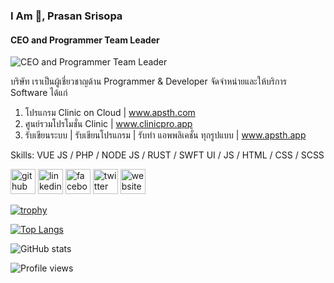 ### I Am 👋, Prasan Srisopa
#### CEO and Programmer Team Leader
![CEO and Programmer Team Leader](https://media-exp3.licdn.com/dms/image/C5616AQH4YhUgHULCaQ/profile-displaybackgroundimage-shrink_200_800/0/1623999296606?e=1632355200&v=beta&t=6cMwd0xIrkPWVXBTaFxVn5qCrINDpNWTiViAVM5-7LQ)

บริษัท เราเป็นผู้เชี่ยวชาญด้าน Programmer & Developer 
จัดจำหน่ายและให้บริการ Software ได้แก่

1. โปรแกรม Clinic on Cloud | www.apsth.com 
2. ศูนย์รวมโปรโมชั่น Clinic | www.clinicpro.app
3. รับเขียนระบบ | รับเขียนโปรแกรม | รับทำ แอพพลิเคชั่น ทุกรูปแบบ | www.apsth.app

Skills: VUE JS / PHP / NODE JS / RUST / SWFT UI / JS / HTML / CSS / SCSS


[<img src='https://image.flaticon.com/icons/png/512/733/733553.png' alt='github' height='40'>](https://github.com/apsth456)  [<img src='https://image.flaticon.com/icons/png/512/145/145807.png' alt='linkedin' height='40'>](https://www.linkedin.com/in/apsth456/)  [<img src='https://image.flaticon.com/icons/png/512/1312/1312139.png' alt='facebook' height='40'>](https://www.facebook.com/apsth456)  [<img src='https://image.flaticon.com/icons/png/512/145/145812.png' alt='twitter' height='40'>](https://twitter.com/apsth456)  [<img src='https://img-premium.flaticon.com/png/512/3308/premium/3308395.png?token=exp=1626948013~hmac=dccb788c8fce0beac8262a068f5de6d9' alt='website' height='40'>](https://www.apsth.app)  

[![trophy](https://github-profile-trophy.vercel.app/?username=apsth456)](https://github.com/ryo-ma/github-profile-trophy)

[![Top Langs](https://github-readme-stats.vercel.app/api/top-langs/?username=apsth456)](https://github.com/anuraghazra/github-readme-stats)

![GitHub stats](https://github-readme-stats.vercel.app/api?username=apsth456&show_icons=true&count_private=true)  

![Profile views](https://gpvc.arturio.dev/apsth456)  

